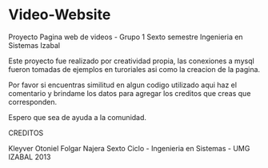 Video-Website
=============

Proyecto Pagina web de videos - Grupo 1 Sexto semestre Ingenieria en Sistemas Izabal

Este proyecto fue realizado por creatividad propia, las conexiones a mysql fueron tomadas de ejemplos en turoriales asi como la creacion
de la pagina.

Por favor si encuentras similitud en algun codigo utilizado aqui haz el comentario y brindame los datos para agregar los creditos que creas 
que corresponden.

Espero que sea de ayuda a la comunidad.



CREDITOS

Kleyver Otoniel Folgar Najera
Sexto Ciclo - Ingenieria en Sistemas - UMG IZABAL
2013
